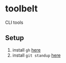 # toolbelt
CLI tools

## Setup

1. install `gh` [here](https://cli.github.com/)
2. install `git standup` [here](https://github.com/kamranahmedse/git-standup#install)